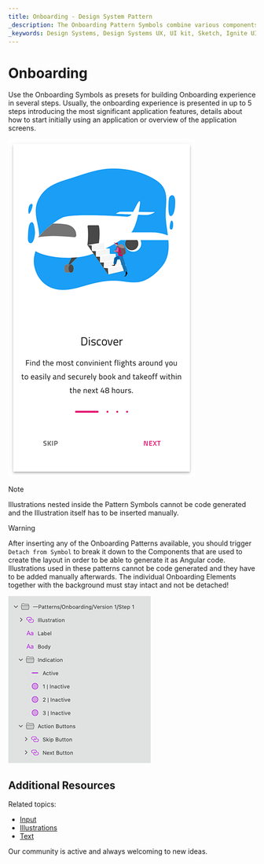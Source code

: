 ```yaml
---
title: Onboarding - Design System Pattern
_description: The Onboarding Pattern Symbols combine various components to display single Onboarding screen.
_keywords: Design Systems, Design Systems UX, UI kit, Sketch, Ignite UI for Angular, Sketch to Angular, Angular, Angular Design System, Export code from Sketch, Design Kits for Angular, Sketch HTML, Sketch to HTML, Sketch UI kits
---
```


# Onboarding

Use the Onboarding Symbols as presets for building Onboarding experience in several steps. Usually, the onboarding experience is presented in up to 5 steps introducing the most significant application features, details about how to start initially using an application or overview of the application screens.


<img class="responsive-img" src="../images/onboarding.png" srcset="../images/onboarding@2x.png 2x" />


> [!Note]
> Illustrations nested inside the Pattern Symbols cannot be code generated and the Illustration itself has to be inserted manually.


> [!WARNING]
> After inserting any of the Onboarding Patterns available, you should trigger `Detach from Symbol` to break it down to the Components that are used to create the layout in order to be able to generate it as Angular code. Illustrations used in these patterns cannot be code generated and they have to be added manually afterwards. The individual Onboarding Elements together with the background must stay intact and not be detached!

<img class="responsive-img" src="../images/onboarding_detach.png" srcset="../images/onboarding_detach@2x.png 2x" />

## Additional Resources

Related topics:

- [Input](../components/input.md)
- [Illustrations](../style/illustrations.md)
- [Text](../components/text.md)
  <div class="divider--half"></div>

Our community is active and always welcoming to new ideas.


